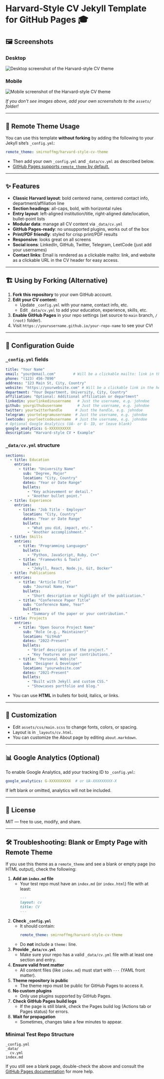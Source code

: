 # Harvard‑Style CV Jekyll Template for GitHub Pages 🎓

## 🖼️ Screenshots

### Desktop

![Desktop screenshot of the Harvard-style CV theme](assets/screenshot-desktop.png)

### Mobile

![Mobile screenshot of the Harvard-style CV theme](assets/screenshot-mobile.png)

*If you don't see images above, add your own screenshots to the `assets/` folder!*

---


## 🚀 Remote Theme Usage
You can use this template **without forking** by adding the following to your Jekyll site’s `_config.yml`:

```yaml
remote_theme: smirnoffmg/harvard-style-cv-theme
```

- Then add your own `_config.yml` and `_data/cv.yml` as described below.
- [GitHub Pages supports `remote_theme` by default.](https://github.com/benbalter/jekyll-remote-theme)

---

## ✨ Features
- **Classic Harvard layout**: bold centered name, centered contact info, department/affiliation line
- **Section headings**: all-caps, bold, with horizontal rules
- **Entry layout**: left-aligned institution/title, right-aligned date/location, bullet-point lists
- **Modular data**: manage all CV content via `_data/cv.yml`
- **GitHub Pages‑ready**: no unsupported plugins, works out of the box
- **Print/PDF friendly**: styled for crisp print/PDF results
- **Responsive**: looks great on all screens
- **Social icons**: LinkedIn, GitHub, Twitter, Telegram, LeetCode (just add your usernames)
- **Contact links**: Email is rendered as a clickable mailto: link, and website as a clickable URL in the CV header for easy access.

---

## 🏗️ Using by Forking (Alternative)
1. **Fork this repository** to your own GitHub account.
2. **Edit your CV content:**
   - Update `_config.yml` with your name, contact info, etc.
   - Edit `_data/cv.yml` to add your education, experience, skills, etc.
3. **Enable GitHub Pages** in your repo settings (set source to `main` branch, `/ (root)` folder).
4. Visit `https://yourusername.github.io/your-repo-name` to see your CV!

---

## 📝 Configuration Guide

### `_config.yml` fields
```yaml
title: "Your Name"
email: "your@email.com"        # Will be a clickable mailto: link in the header
phone: "(123) 456-7890"
address: "123 Main St, City, Country"
website: "https://yourwebsite.com" # Will be a clickable link in the header
department: "Your Department, University, City, Country"
affiliation: "Optional: Additional affiliation or department"
linkedin: yourlinkedinusername   # Just the username, e.g. johndoe
github: yourgithubusername       # Just the username, e.g. johndoe
twitter: yourtwitterhandle      # Just the handle, e.g. johndoe
telegram: yourtelegramusername  # Just the username, e.g. johndoe
leetcode: yourleetcodeusername  # Just the username, e.g. johndoe
# Optional Google Analytics (UA- or G- ID, or leave blank)
google_analytics: G-XXXXXXXXXX
description: "Harvard‑style CV • Example"
```

### `_data/cv.yml` structure
```yaml
sections:
  - title: Education
    entries:
      - title: "University Name"
        sub: "Degree, Major"
        location: "City, Country"
        dates: "Year or Date Range"
        bullets:
          - "Key achievement or detail."
          - "Another bullet point."
  - title: Experience
    entries:
      - title: "Job Title · Employer"
        location: "City, Country"
        dates: "Year or Date Range"
        bullets:
          - "What you did, impact, etc."
          - "Another accomplishment."
  - title: Skills
    entries:
      - title: "Programming Languages"
        bullets:
          - "Python, JavaScript, Ruby, C++"
      - title: "Frameworks & Tools"
        bullets:
          - "Jekyll, React, Node.js, Git, Docker"
  - title: Publications
    entries:
      - title: "Article Title"
        sub: "Journal Name, Year"
        bullets:
          - "Short description or highlight of the publication."
      - title: "Conference Paper Title"
        sub: "Conference Name, Year"
        bullets:
          - "Summary of the paper or your contribution."
  - title: Projects
    entries:
      - title: "Open Source Project Name"
        sub: "Role (e.g., Maintainer)"
        location: "GitHub"
        dates: "2022-Present"
        bullets:
          - "Brief description of the project."
          - "Key features or your contributions."
      - title: "Personal Website"
        sub: "Designer & Developer"
        location: "yourwebsite.com"
        dates: "2021-Present"
        bullets:
          - "Built with Jekyll and custom CSS."
          - "Showcases portfolio and blog."
```
- You can use **HTML** in bullets for bold, italics, or links.

---

## 🎨 Customization
- Edit `assets/css/main.scss` to change fonts, colors, or spacing.
- Layout is in `_layouts/cv.html`.
- You can customize the About page by editing `about.markdown`.

---

## 📊 Google Analytics (Optional)
To enable Google Analytics, add your tracking ID to `_config.yml`:
```yaml
google_analytics: G-XXXXXXXXXX  # or UA-XXXXXXXXX-X
```
If left blank or omitted, analytics will not be included.

---

## 📄 License
MIT — free to use, modify, and share.

---

## 🛠️ Troubleshooting: Blank or Empty Page with Remote Theme

If you use this theme as a `remote_theme` and see a blank or empty page (no HTML output), check the following:

1. **Add an `index.md` file**
   - Your test repo must have an `index.md` (or `index.html`) file with at least:
     ```markdown
     ---
     layout: cv
     title: CV
     ---
     ```
2. **Check `_config.yml`**
   - It should contain:
     ```yaml
     remote_theme: smirnoffmg/harvard-style-cv-theme
     ```
   - Do **not** include a `theme:` line.
3. **Provide `_data/cv.yml`**
   - Make sure your repo has a valid `_data/cv.yml` file with at least one section and entry.
4. **Ensure valid front matter**
   - All content files (like `index.md`) must start with `---` (YAML front matter).
5. **Theme repository is public**
   - The theme repo must be public for GitHub Pages to access it.
6. **No custom plugins**
   - Only use plugins supported by GitHub Pages.
7. **Check GitHub Pages build logs**
   - If the page is still blank, check the Pages build log (Actions tab or Pages status) for errors.
8. **Wait for propagation**
   - Sometimes, changes take a few minutes to appear.

### Minimal Test Repo Structure

```
_config.yml
_data/
  cv.yml
index.md
```

If you still see a blank page, double-check the above and consult the [GitHub Pages documentation](https://docs.github.com/en/pages/troubleshooting-github-pages-sites) for more help.


